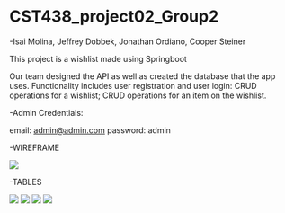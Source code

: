 # CST438_project02_Group2

-Isai Molina, Jeffrey Dobbek, Jonathan Ordiano, Cooper Steiner

This project is a wishlist made using Springboot

Our team designed the API as well as created the database that the app uses. Functionality includes user registration and user login: CRUD operations for a wishlist; CRUD operations for an item on the wishlist.

-Admin Credentials:

email: admin@admin.com
password: admin

-WIREFRAME

![](https://i.imgur.com/KZ7MJIb.png)

-TABLES

![](https://i.imgur.com/g1VnNSi.png)
![](https://i.imgur.com/NwSCAtm.png)
![](https://i.imgur.com/0hbLd9r.png)
![](https://i.imgur.com/YvlG8jb.png)

